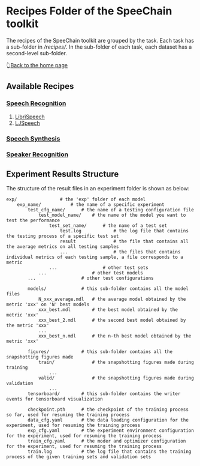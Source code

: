 # Recipes Folder of the SpeeChain toolkit
The recipes of the SpeeChain toolkit are grouped by the task. 
Each task has a sub-folder in */recipes/*. 
In the sub-folder of each task, each dataset has a second-level sub-folder.

👆[Back to the home page]()

## Available Recipes
### [Speech Recognition]()
1. [LibriSpeech]()
2. [LJSpeech]()

### [Speech Synthesis]()

### [Speaker Recognition]()

## Experiment Results Structure
The structure of the result files in an experiment folder is shown as below:
```
exp/                # the 'exp' folder of each model
    exp_name/           # the name of a specific experiment
        test_cfg_name/      # the name of a testing configuration file
            test_model_name/    # the name of the model you want to test the performance
                test_set_name/      # the name of a test set
                    test.log            # the log file that contains the testing process of a specific test set
                    result              # the file that contains all the average metrics on all testing samples
                    ...                 # the files that contains individual metrics of each testing sample, a file corresponds to a metric
                ...                 # other test sets
            ...                 # other test models
        ...                 # other test configurations
        
        models/             # this sub-folder contains all the model files
            N_xxx_average.mdl   # the average model obtained by the metric 'xxx' on 'N' best models
            xxx_best.mdl        # the best model obtained by the metric 'xxx'
            xxx_best_2.mdl      # the second best model obtained by the metric 'xxx'
            ...                
            xxx_best_n.mdl      # the n-th best model obtained by the metric 'xxx'            

        figures/            # this sub-folder contains all the snapshotting figures made
            train/              # the snapshotting figures made during training
                ...
            valid/              # the snapshotting figures made during validation
                ...
        tensorboard/        # this sub-folder contains the writer events for tensorboard visualization 
        
        checkpoint.pth      # the checkpoint of the training process so far, used for resuming the training process
        data_cfg.yaml       # the data loading configuration for the experiment, used for resuming the training process
        exp_cfg.yaml        # the experiment environment configuration for the experiment, used for resuming the training process
        train_cfg.yaml      # the moder and optimizer configuration for the experiment, used for resuming the training process
        train.log           # the log file that contains the training process of the given training sets and validation sets
```